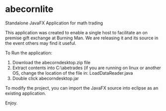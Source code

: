 # abecornlite
Standalone JavaFX Application for math trading

This application was created to enable a single host to facilitate an on premise gift exchange at Burning Man.  We are releasing it and its source in the event others may find it useful.

To Run the application:
<ol>
<li> Download the abecorndesktop.zip file</li>
<li> Extract contents into C:\abetrades  (if you are running on linux or another OS, change the location of the file in: LoadDataReader.java</li>
<li> Double click abecorndesktop.jar</li>
</ol>

To modify the project, you can import the JavaFX source into eclipse as an existing application.  

Enjoy.
